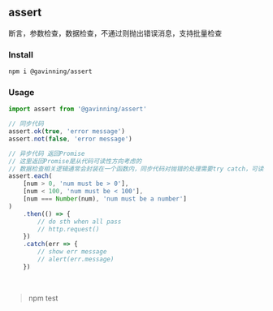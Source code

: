 assert
---
断言，参数检查，数据检查，不通过则抛出错误消息，支持批量检查

### Install
```sh
npm i @gavinning/assert
```

### Usage
```js
import assert from '@gavinning/assert'

// 同步代码
assert.ok(true, 'error message')
assert.not(false, 'error message')

// 异步代码 返回Promise
// 这里返回Promise是从代码可读性方向考虑的
// 数据检查相关逻辑通常会封装在一个函数内，同步代码对抛错的处理需要try catch，可读性比Promise稍差
assert.each(
    [num > 0, 'num must be > 0'],
    [num < 100, 'num must be < 100'],
    [num === Number(num), 'num must be a number']
)
    .then(() => {
        // do sth when all pass
        // http.request()
    })
    .catch(err => {
        // show err message
        // alert(err.message)
    })
```
<br />

> npm test
